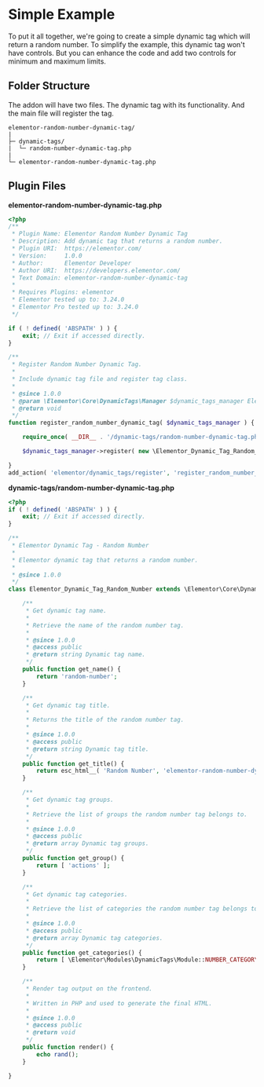 # Simple Example

<Badge type="tip" vertical="top" text="Elementor Core" /> <Badge type="warning" vertical="top" text="Advanced" />

To put it all together, we're going to create a simple dynamic tag which will return a random number. To simplify the example, this dynamic tag won't have controls. But you can enhance the code and add two controls for minimum and maximum limits.

## Folder Structure

The addon will have two files. The dynamic tag with its functionality. And the main file will register the tag.

```
elementor-random-number-dynamic-tag/
|
├─ dynamic-tags/
|  └─ random-number-dynamic-tag.php
|
└─ elementor-random-number-dynamic-tag.php
```

## Plugin Files

**elementor-random-number-dynamic-tag.php**

```php
<?php
/**
 * Plugin Name: Elementor Random Number Dynamic Tag
 * Description: Add dynamic tag that returns a random number.
 * Plugin URI:  https://elementor.com/
 * Version:     1.0.0
 * Author:      Elementor Developer
 * Author URI:  https://developers.elementor.com/
 * Text Domain: elementor-random-number-dynamic-tag
 *
 * Requires Plugins: elementor
 * Elementor tested up to: 3.24.0
 * Elementor Pro tested up to: 3.24.0
 */

if ( ! defined( 'ABSPATH' ) ) {
	exit; // Exit if accessed directly.
}

/**
 * Register Random Number Dynamic Tag.
 *
 * Include dynamic tag file and register tag class.
 *
 * @since 1.0.0
 * @param \Elementor\Core\DynamicTags\Manager $dynamic_tags_manager Elementor dynamic tags manager.
 * @return void
 */
function register_random_number_dynamic_tag( $dynamic_tags_manager ) {

	require_once( __DIR__ . '/dynamic-tags/random-number-dynamic-tag.php' );

	$dynamic_tags_manager->register( new \Elementor_Dynamic_Tag_Random_Number );

}
add_action( 'elementor/dynamic_tags/register', 'register_random_number_dynamic_tag' );
```

**dynamic-tags/random-number-dynamic-tag.php**

```php
<?php
if ( ! defined( 'ABSPATH' ) ) {
	exit; // Exit if accessed directly.
}

/**
 * Elementor Dynamic Tag - Random Number
 *
 * Elementor dynamic tag that returns a random number.
 *
 * @since 1.0.0
 */
class Elementor_Dynamic_Tag_Random_Number extends \Elementor\Core\DynamicTags\Tag {

	/**
	 * Get dynamic tag name.
	 *
	 * Retrieve the name of the random number tag.
	 *
	 * @since 1.0.0
	 * @access public
	 * @return string Dynamic tag name.
	 */
	public function get_name() {
		return 'random-number';
	}

	/**
	 * Get dynamic tag title.
	 *
	 * Returns the title of the random number tag.
	 *
	 * @since 1.0.0
	 * @access public
	 * @return string Dynamic tag title.
	 */
	public function get_title() {
		return esc_html__( 'Random Number', 'elementor-random-number-dynamic-tag' );
	}

	/**
	 * Get dynamic tag groups.
	 *
	 * Retrieve the list of groups the random number tag belongs to.
	 *
	 * @since 1.0.0
	 * @access public
	 * @return array Dynamic tag groups.
	 */
	public function get_group() {
		return [ 'actions' ];
	}

	/**
	 * Get dynamic tag categories.
	 *
	 * Retrieve the list of categories the random number tag belongs to.
	 *
	 * @since 1.0.0
	 * @access public
	 * @return array Dynamic tag categories.
	 */
	public function get_categories() {
		return [ \Elementor\Modules\DynamicTags\Module::NUMBER_CATEGORY ];
	}

	/**
	 * Render tag output on the frontend.
	 *
	 * Written in PHP and used to generate the final HTML.
	 *
	 * @since 1.0.0
	 * @access public
	 * @return void
	 */
	public function render() {
		echo rand();
	}

}
```
